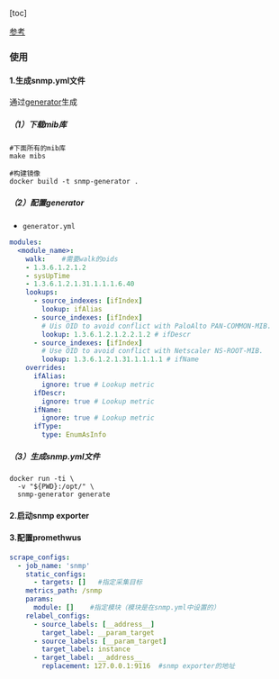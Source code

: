 [toc]

[参考](https://github.com/prometheus/snmp_exporter)

### 使用

#### 1.生成snmp.yml文件
通过[generator](https://github.com/prometheus/snmp_exporter/tree/main/generator)生成

##### （1）下载mib库
```shell
#下面所有的mib库
make mibs

#构建镜像
docker build -t snmp-generator .
```

##### （2）配置generator
* `generator.yml`
```yaml
modules:
  <module_name>:
    walk:    #需要walk的oids
    - 1.3.6.1.2.1.2
    - sysUpTime
    - 1.3.6.1.2.1.31.1.1.1.6.40
    lookups:
      - source_indexes: [ifIndex]
        lookup: ifAlias
      - source_indexes: [ifIndex]
        # Uis OID to avoid conflict with PaloAlto PAN-COMMON-MIB.
        lookup: 1.3.6.1.2.1.2.2.1.2 # ifDescr
      - source_indexes: [ifIndex]
        # Use OID to avoid conflict with Netscaler NS-ROOT-MIB.
        lookup: 1.3.6.1.2.1.31.1.1.1.1 # ifName
    overrides:
      ifAlias:
        ignore: true # Lookup metric
      ifDescr:
        ignore: true # Lookup metric
      ifName:
        ignore: true # Lookup metric
      ifType:
        type: EnumAsInfo
```

##### （3）生成snmp.yml文件
```shell
docker run -ti \
  -v "${PWD}:/opt/" \
  snmp-generator generate
```

#### 2.启动snmp exporter

#### 3.配置promethwus
```yaml
scrape_configs:
  - job_name: 'snmp'
    static_configs:
      - targets: []   #指定采集目标
    metrics_path: /snmp
    params:
      module: []    #指定模块（模块是在snmp.yml中设置的）
    relabel_configs:
      - source_labels: [__address__]
        target_label: __param_target
      - source_labels: [__param_target]
        target_label: instance
      - target_label: __address__
        replacement: 127.0.0.1:9116  #snmp exporter的地址
```

